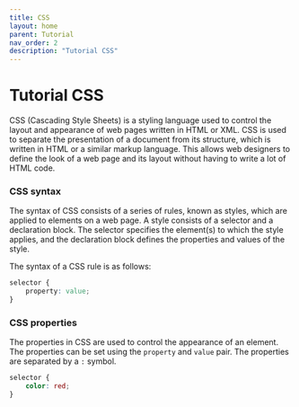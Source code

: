 ```yaml
---
title: CSS
layout: home
parent: Tutorial
nav_order: 2
description: "Tutorial CSS"
---
```


# Tutorial CSS

CSS (Cascading Style Sheets) is a styling language used to control the layout and appearance of web pages written in HTML or XML. CSS is used to separate the presentation of a document from its structure, which is written in HTML or a similar markup language. This allows web designers to define the look of a web page and its layout without having to write a lot of HTML code.

### CSS syntax

The syntax of CSS consists of a series of rules, known as styles, which are applied to elements on a web page. A style consists of a selector and a declaration block. The selector specifies the element(s) to which the style applies, and the declaration block defines the properties and values of the style.

The syntax of a CSS rule is as follows:

```css
selector {
    property: value;
}
```

### CSS properties

The properties in CSS are used to control the appearance of an element. The properties can be set using the `property` and `value` pair. The properties are separated by a `:` symbol.

```css
selector {
    color: red;
}
```